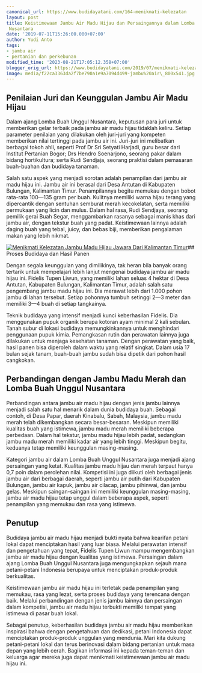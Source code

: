 ```yaml
---
canonical_url: https://www.budidayatani.com/164-menikmati-kelezatan
layout: post
title: Keistimewaan Jambu Air Madu Hijau dan Persaingannya dalam Lomba Buah Unggul
 Nusantara
date: '2019-07-11T15:26:00.000+07:00'
author: Yudi Anto
tags:
- jambu air
- pertanian dan perkebunan
modified_time: '2023-08-21T17:05:12.358+07:00'
blogger_orig_url: https://www.budidayatani.com/2019/07/menikmati-kelezatan-jambu-madu-hijau.html
image: media/f22ca3363da2f7be790a1e9a7094d499-jambu%20air\_800x541.jpg
---
```

## Penilaian Juri dan Keunggulan Jambu Air Madu Hijau

Dalam ajang Lomba Buah Unggul Nusantara, keputusan para juri untuk memberikan gelar terbaik pada jambu air madu hijau tidaklah keliru. Setiap parameter penilaian yang dilakukan oleh juri-juri yang kompeten memberikan nilai tertinggi pada jambu air ini. Juri-juri ini melibatkan berbagai tokoh ahli, seperti Prof Dr Sri Setyati Harjadi, guru besar dari Institut Pertanian Bogor; Drs Hendro Soenarjono, seorang pakar dalam bidang hortikultura; serta Rudi Sendjaja, seorang praktisi dalam pemasaran buah-buahan dan budidaya tanaman.

Salah satu aspek yang menjadi sorotan adalah penampilan dari jambu air madu hijau ini. Jambu air ini berasal dari Desa Antutan di Kabupaten Bulungan, Kalimantan Timur. Penampilannya begitu memukau dengan bobot rata-rata 100—135 gram per buah. Kulitnya memiliki warna hijau terang yang dipercantik dengan sentuhan semburat merah kecokelatan, serta memiliki permukaan yang licin dan mulus. Dalam hal rasa, Rudi Sendjaya, seorang pemilik gerai Buah Segar, menggambarkan rasanya sebagai manis khas dari jambu air, dengan tekstur buah yang padat. Keistimewaan lainnya adalah daging buah yang tebal, juicy, dan bebas biji, memberikan pengalaman makan yang lebih nikmat.

[![Menikmati Kelezatan Jambu Madu Hijau Jawara Dari Kalimantan Timur](https://blogger.googleusercontent.com/img/b/R29vZ2xl/AVvXsEh0q4o6IFKhfPOGrWj0gdZD5P3NReDOHim0PJM1OTygg_L3LzY139-K2PycNbiWk1xmTPQGxCjQIloNfQVJ0bBSHJ861hH1r6dzqcU9-GR0PJN4nB-3AdrBQXffvPtITePBj4JXmPYglFEgJ1zuLuEbNfGGHhsWKKpRabbPvI0NYfy78adxK7VOsyVwXA0O/w640-h432/jambu%20air_800x541.jpg)](https://blogger.googleusercontent.com/img/b/R29vZ2xl/AVvXsEh0q4o6IFKhfPOGrWj0gdZD5P3NReDOHim0PJM1OTygg_L3LzY139-K2PycNbiWk1xmTPQGxCjQIloNfQVJ0bBSHJ861hH1r6dzqcU9-GR0PJN4nB-3AdrBQXffvPtITePBj4JXmPYglFEgJ1zuLuEbNfGGHhsWKKpRabbPvI0NYfy78adxK7VOsyVwXA0O/s800/jambu%20air_800x541.jpg)## Proses Budidaya dan Hasil Panen

Dengan segala keunggulan yang dimilikinya, tak heran bila banyak orang tertarik untuk mempelajari lebih lanjut mengenai budidaya jambu air madu hijau ini. Fidelis Tupen Liwun, yang memiliki lahan seluas 4 hektar di Desa Antutan, Kabupaten Bulungan, Kalimantan Timur, adalah salah satu pengembang jambu madu hijau ini. Dia merawat lebih dari 1.000 pohon jambu di lahan tersebut. Setiap pohonnya tumbuh setinggi 2—3 meter dan memiliki 3—4 buah di setiap tangkainya.

Teknik budidaya yang intensif menjadi kunci keberhasilan Fidelis. Dia menggunakan pupuk organik berupa kotoran ayam minimal 2 kali sebulan. Tanah subur di lokasi budidaya memungkinkannya untuk menghindari penggunaan pupuk kimia. Pemangkasan rutin dan perawatan lainnya juga dilakukan untuk menjaga kesehatan tanaman. Dengan perawatan yang baik, hasil panen bisa diperoleh dalam waktu yang relatif singkat. Dalam usia 17 bulan sejak tanam, buah-buah jambu sudah bisa dipetik dari pohon hasil cangkokan.

## Perbandingan dengan Jambu Madu Merah dan Lomba Buah Unggul Nusantara

Perbandingan antara jambu air madu hijau dengan jenis jambu lainnya menjadi salah satu hal menarik dalam dunia budidaya buah. Sebagai contoh, di Desa Papar, daerah Kinabalu, Sabah, Malaysia, jambu madu merah telah dikembangkan secara besar-besaran. Meskipun memiliki kualitas buah yang istimewa, jambu madu merah memiliki beberapa perbedaan. Dalam hal tekstur, jambu madu hijau lebih padat, sedangkan jambu madu merah memiliki kadar air yang lebih tinggi. Meskipun begitu, keduanya tetap memiliki keunggulan masing-masing.

Kategori jambu air dalam Lomba Buah Unggul Nusantara juga menjadi ajang persaingan yang ketat. Kualitas jambu madu hijau dan merah terpaut hanya 0,7 poin dalam perolehan nilai. Kompetisi ini juga diikuti oleh berbagai jenis jambu air dari berbagai daerah, seperti jambu air putih dari Kabupaten Bulungan, jambu air kapuk, jambu air cilacap, jambu pihinwai, dan jambu gelas. Meskipun saingan-saingan ini memiliki keunggulan masing-masing, jambu air madu hijau tetap unggul dalam beberapa aspek, seperti penampilan yang memukau dan rasa yang istimewa.

## Penutup

Budidaya jambu air madu hijau menjadi bukti nyata bahwa kearifan petani lokal dapat menciptakan hasil yang luar biasa. Melalui perawatan intensif dan pengetahuan yang tepat, Fidelis Tupen Liwun mampu mengembangkan jambu air madu hijau dengan kualitas yang istimewa. Persaingan dalam ajang Lomba Buah Unggul Nusantara juga mengungkapkan sejauh mana petani-petani Indonesia berupaya untuk menciptakan produk-produk berkualitas.

Keistimewaan jambu air madu hijau ini terletak pada penampilan yang memukau, rasa yang lezat, serta proses budidaya yang terencana dengan baik. Melalui perbandingan dengan jenis jambu lainnya dan persaingan dalam kompetisi, jambu air madu hijau terbukti memiliki tempat yang istimewa di pasar buah lokal.

Sebagai penutup, keberhasilan budidaya jambu air madu hijau memberikan inspirasi bahwa dengan pengetahuan dan dedikasi, petani Indonesia dapat menciptakan produk-produk unggulan yang mendunia. Mari kita dukung petani-petani lokal dan terus berinovasi dalam bidang pertanian untuk masa depan yang lebih cerah. Bagikan informasi ini kepada teman-teman dan keluarga agar mereka juga dapat menikmati keistimewaan jambu air madu hijau ini.

